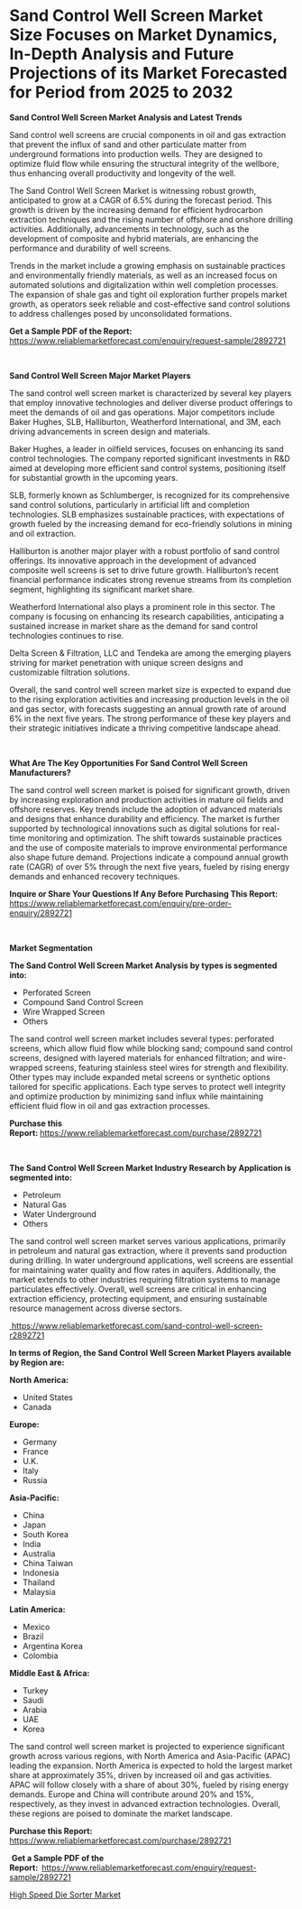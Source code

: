 <p><h1>Sand Control Well Screen Market Size Focuses on Market Dynamics, In-Depth Analysis and Future Projections of its Market Forecasted for Period from 2025 to 2032</h1></p><p><strong>Sand Control Well Screen Market Analysis and Latest Trends</strong></p>
<p><p>Sand control well screens are crucial components in oil and gas extraction that prevent the influx of sand and other particulate matter from underground formations into production wells. They are designed to optimize fluid flow while ensuring the structural integrity of the wellbore, thus enhancing overall productivity and longevity of the well.</p><p>The Sand Control Well Screen Market is witnessing robust growth, anticipated to grow at a CAGR of 6.5% during the forecast period. This growth is driven by the increasing demand for efficient hydrocarbon extraction techniques and the rising number of offshore and onshore drilling activities. Additionally, advancements in technology, such as the development of composite and hybrid materials, are enhancing the performance and durability of well screens. </p><p>Trends in the market include a growing emphasis on sustainable practices and environmentally friendly materials, as well as an increased focus on automated solutions and digitalization within well completion processes. The expansion of shale gas and tight oil exploration further propels market growth, as operators seek reliable and cost-effective sand control solutions to address challenges posed by unconsolidated formations.</p></p>
<p><strong>Get a Sample PDF of the Report:&nbsp;</strong> <a href="https://www.reliablemarketforecast.com/enquiry/request-sample/2892721?utm_campaign=2949&utm_medium=2&utm_source=Github&utm_content=ia&utm_term=15032025&utm_id=sand-control-well-screen">https://www.reliablemarketforecast.com/enquiry/request-sample/2892721</a></p>
<p>&nbsp;</p>
<p><strong>Sand Control Well Screen Major Market Players</strong></p>
<p><p>The sand control well screen market is characterized by several key players that employ innovative technologies and deliver diverse product offerings to meet the demands of oil and gas operations. Major competitors include Baker Hughes, SLB, Halliburton, Weatherford International, and 3M, each driving advancements in screen design and materials.</p><p>Baker Hughes, a leader in oilfield services, focuses on enhancing its sand control technologies. The company reported significant investments in R&D aimed at developing more efficient sand control systems, positioning itself for substantial growth in the upcoming years.</p><p>SLB, formerly known as Schlumberger, is recognized for its comprehensive sand control solutions, particularly in artificial lift and completion technologies. SLB emphasizes sustainable practices, with expectations of growth fueled by the increasing demand for eco-friendly solutions in mining and oil extraction.</p><p>Halliburton is another major player with a robust portfolio of sand control offerings. Its innovative approach in the development of advanced composite well screens is set to drive future growth. Halliburton’s recent financial performance indicates strong revenue streams from its completion segment, highlighting its significant market share.</p><p>Weatherford International also plays a prominent role in this sector. The company is focusing on enhancing its research capabilities, anticipating a sustained increase in market share as the demand for sand control technologies continues to rise.</p><p>Delta Screen & Filtration, LLC and Tendeka are among the emerging players striving for market penetration with unique screen designs and customizable filtration solutions.</p><p>Overall, the sand control well screen market size is expected to expand due to the rising exploration activities and increasing production levels in the oil and gas sector, with forecasts suggesting an annual growth rate of around 6% in the next five years. The strong performance of these key players and their strategic initiatives indicate a thriving competitive landscape ahead.</p></p>
<p>&nbsp;</p>
<p><strong>What Are The Key Opportunities For Sand Control Well Screen Manufacturers?</strong></p>
<p><p>The sand control well screen market is poised for significant growth, driven by increasing exploration and production activities in mature oil fields and offshore reserves. Key trends include the adoption of advanced materials and designs that enhance durability and efficiency. The market is further supported by technological innovations such as digital solutions for real-time monitoring and optimization. The shift towards sustainable practices and the use of composite materials to improve environmental performance also shape future demand. Projections indicate a compound annual growth rate (CAGR) of over 5% through the next five years, fueled by rising energy demands and enhanced recovery techniques.</p></p>
<p><strong>Inquire or Share Your Questions If Any Before Purchasing This Report:</strong> <a href="https://www.reliablemarketforecast.com/enquiry/pre-order-enquiry/2892721?utm_campaign=2949&utm_medium=2&utm_source=Github&utm_content=ia&utm_term=15032025&utm_id=sand-control-well-screen">https://www.reliablemarketforecast.com/enquiry/pre-order-enquiry/2892721</a></p>
<p>&nbsp;</p>
<p><strong>Market Segmentation</strong></p>
<p><strong>The Sand Control Well Screen Market Analysis by types is segmented into:</strong></p>
<p><ul><li>Perforated Screen</li><li>Compound Sand Control Screen</li><li>Wire Wrapped Screen</li><li>Others</li></ul></p>
<p><p>The sand control well screen market includes several types: perforated screens, which allow fluid flow while blocking sand; compound sand control screens, designed with layered materials for enhanced filtration; and wire-wrapped screens, featuring stainless steel wires for strength and flexibility. Other types may include expanded metal screens or synthetic options tailored for specific applications. Each type serves to protect well integrity and optimize production by minimizing sand influx while maintaining efficient fluid flow in oil and gas extraction processes.</p></p>
<p><strong>Purchase this Report:&nbsp;</strong><a href="https://www.reliablemarketforecast.com/purchase/2892721?utm_campaign=2949&utm_medium=2&utm_source=Github&utm_content=ia&utm_term=15032025&utm_id=sand-control-well-screen">https://www.reliablemarketforecast.com/purchase/2892721</a></p>
<p>&nbsp;</p>
<p><strong>The Sand Control Well Screen Market Industry Research by Application is segmented into:</strong></p>
<p><ul><li>Petroleum</li><li>Natural Gas</li><li>Water Underground</li><li>Others</li></ul></p>
<p><p>The sand control well screen market serves various applications, primarily in petroleum and natural gas extraction, where it prevents sand production during drilling. In water underground applications, well screens are essential for maintaining water quality and flow rates in aquifers. Additionally, the market extends to other industries requiring filtration systems to manage particulates effectively. Overall, well screens are critical in enhancing extraction efficiency, protecting equipment, and ensuring sustainable resource management across diverse sectors.</p></p>
<p><a href="https://www.reliablemarketforecast.com/sand-control-well-screen-r2892721?utm_campaign=2949&utm_medium=2&utm_source=Github&utm_content=ia&utm_term=15032025&utm_id=sand-control-well-screen">&nbsp;https://www.reliablemarketforecast.com/sand-control-well-screen-r2892721</a></p>
<p><strong>In terms of Region, the Sand Control Well Screen Market Players available by Region are:</strong></p>
<p>
    <p> <strong> North America: </strong>
        <ul>
            <li>United States</li>
            <li>Canada</li>
        </ul>
        </p> 
    <p> <strong> Europe: </strong>
        <ul>
            <li>Germany</li>
            <li>France</li>
            <li>U.K.</li>
            <li>Italy</li>
            <li>Russia</li>
        </ul>
        </p> 
    <p> <strong> Asia-Pacific: </strong>
        <ul>
            <li>China</li>
            <li>Japan</li>
            <li>South Korea</li>
            <li>India</li>
            <li>Australia</li>
            <li>China Taiwan</li>
            <li>Indonesia</li>
            <li>Thailand</li>
            <li>Malaysia</li>
        </ul>
        </p> 
    <p> <strong> Latin America: </strong>
        <ul>
            <li>Mexico</li>
            <li>Brazil</li>
            <li>Argentina Korea</li>
            <li>Colombia</li>
        </ul>
        </p> 
    <p> <strong> Middle East & Africa: </strong>
        <ul>
            <li>Turkey</li>
            <li>Saudi</li>
            <li>Arabia</li>
            <li>UAE</li>
            <li>Korea</li>
        </ul>
    </p>
    </p>
<p><p>The sand control well screen market is projected to experience significant growth across various regions, with North America and Asia-Pacific (APAC) leading the expansion. North America is expected to hold the largest market share at approximately 35%, driven by increased oil and gas activities. APAC will follow closely with a share of about 30%, fueled by rising energy demands. Europe and China will contribute around 20% and 15%, respectively, as they invest in advanced extraction technologies. Overall, these regions are poised to dominate the market landscape.</p></p>
<p><strong>Purchase this Report: </strong><a href="https://www.reliablemarketforecast.com/purchase/2892721?utm_campaign=2949&utm_medium=2&utm_source=Github&utm_content=ia&utm_term=15032025&utm_id=sand-control-well-screen">https://www.reliablemarketforecast.com/purchase/2892721</a></p>
<p>&nbsp;<strong>Get a Sample PDF of the Report:&nbsp;&nbsp;</strong><a href="https://www.reliablemarketforecast.com/enquiry/request-sample/2892721?utm_campaign=2949&utm_medium=2&utm_source=Github&utm_content=ia&utm_term=15032025&utm_id=sand-control-well-screen">https://www.reliablemarketforecast.com/enquiry/request-sample/2892721</a></p>
<p><strong></strong></p>
<p><p><a href="https://github.com/nafidurii/Market-Research-Report-List-1/blob/main/high-speed-die-sorter-market.md?utm_campaign=2949&utm_medium=2&utm_source=Github&utm_content=ia&utm_term=15032025&utm_id=sand-control-well-screen">High Speed Die Sorter Market</a></p></p>